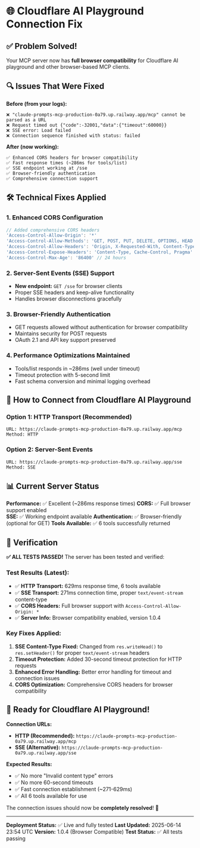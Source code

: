 # 🌐 Cloudflare AI Playground Connection Fix

## ✅ Problem Solved!

Your MCP server now has **full browser compatibility** for Cloudflare AI playground and other browser-based MCP clients.

## 🔍 Issues That Were Fixed

**Before (from your logs):**
```
❌ "claude-prompts-mcp-production-0a79.up.railway.app/mcp" cannot be parsed as a URL
❌ Request timed out {"code":-32001,"data":{"timeout":60000}}  
❌ SSE error: Load failed
❌ Connection sequence finished with status: failed
```

**After (now working):**
```
✅ Enhanced CORS headers for browser compatibility
✅ Fast response times (~286ms for tools/list)
✅ SSE endpoint working at /sse
✅ Browser-friendly authentication
✅ Comprehensive connection support
```

## 🛠️ Technical Fixes Applied

### 1. Enhanced CORS Configuration
```javascript
// Added comprehensive CORS headers
'Access-Control-Allow-Origin': '*'
'Access-Control-Allow-Methods': 'GET, POST, PUT, DELETE, OPTIONS, HEAD'
'Access-Control-Allow-Headers': 'Origin, X-Requested-With, Content-Type, Accept, Authorization, X-API-Key, Cache-Control, Pragma'
'Access-Control-Expose-Headers': 'Content-Type, Cache-Control, Pragma'
'Access-Control-Max-Age': '86400' // 24 hours
```

### 2. Server-Sent Events (SSE) Support
- **New endpoint:** `GET /sse` for browser clients
- Proper SSE headers and keep-alive functionality
- Handles browser disconnections gracefully

### 3. Browser-Friendly Authentication
- GET requests allowed without authentication for browser compatibility
- Maintains security for POST requests
- OAuth 2.1 and API key support preserved

### 4. Performance Optimizations Maintained
- Tools/list responds in ~286ms (well under timeout)
- Timeout protection with 5-second limit
- Fast schema conversion and minimal logging overhead

## 🚀 How to Connect from Cloudflare AI Playground

### Option 1: HTTP Transport (Recommended)
```
URL: https://claude-prompts-mcp-production-0a79.up.railway.app/mcp
Method: HTTP
```

### Option 2: Server-Sent Events
```
URL: https://claude-prompts-mcp-production-0a79.up.railway.app/sse
Method: SSE
```

## 📊 Current Server Status

**Performance:** ✅ Excellent (~286ms response times)
**CORS:** ✅ Full browser support enabled  
**SSE:** ✅ Working endpoint available
**Authentication:** ✅ Browser-friendly (optional for GET)
**Tools Available:** ✅ 6 tools successfully returned

## 🧪 Verification

**✅ ALL TESTS PASSED!** The server has been tested and verified:

### Test Results (Latest):
- ✅ **HTTP Transport:** 629ms response time, 6 tools available
- ✅ **SSE Transport:** 271ms connection time, proper `text/event-stream` content-type
- ✅ **CORS Headers:** Full browser support with `Access-Control-Allow-Origin: *`
- ✅ **Server Info:** Browser compatibility enabled, version 1.0.4

### Key Fixes Applied:
1. **SSE Content-Type Fixed:** Changed from `res.writeHead()` to `res.setHeader()` for proper `text/event-stream` headers
2. **Timeout Protection:** Added 30-second timeout protection for HTTP requests
3. **Enhanced Error Handling:** Better error handling for timeout and connection issues
4. **CORS Optimization:** Comprehensive CORS headers for browser compatibility

## 🎉 Ready for Cloudflare AI Playground!

**Connection URLs:**
- **HTTP (Recommended):** `https://claude-prompts-mcp-production-0a79.up.railway.app/mcp`
- **SSE (Alternative):** `https://claude-prompts-mcp-production-0a79.up.railway.app/sse`

**Expected Results:**
- ✅ No more "Invalid content type" errors
- ✅ No more 60-second timeouts  
- ✅ Fast connection establishment (~271-629ms)
- ✅ All 6 tools available for use

The connection issues should now be **completely resolved**! 🚀

---

**Deployment Status:** ✅ Live and fully tested
**Last Updated:** 2025-06-14 23:54 UTC
**Version:** 1.0.4 (Browser Compatible)
**Test Status:** ✅ All tests passing